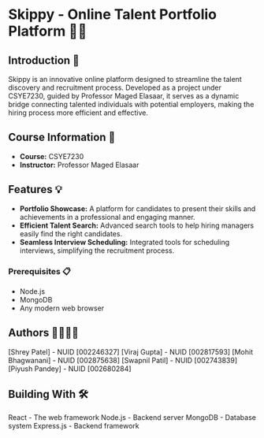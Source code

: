 # Skippy - Online Talent Portfolio Platform 🚀🌟

## Introduction 📖
Skippy is an innovative online platform designed to streamline the talent discovery and recruitment process. Developed as a project under CSYE7230, guided by Professor Maged Elasaar, it serves as a dynamic bridge connecting talented individuals with potential employers, making the hiring process more efficient and effective.

## Course Information 🏫
- **Course:** CSYE7230
- **Instructor:** Professor Maged Elasaar

## Features 💡
- **Portfolio Showcase:** A platform for candidates to present their skills and achievements in a professional and engaging manner.
- **Efficient Talent Search:** Advanced search tools to help hiring managers easily find the right candidates.
- **Seamless Interview Scheduling:** Integrated tools for scheduling interviews, simplifying the recruitment process.

### Prerequisites 📋
- Node.js
- MongoDB
- Any modern web browser

## Authors 👨‍💻👩‍💻
[Shrey Patel] - NUID [002246327]
[Viraj Gupta] - NUID [002817593]
[Mohit Bhagwanani] - NUID [002875638]
[Swapnil Patil] - NUID [002743839]
[Piyush Pandey] - NUID [002680284]


## Building With 🛠️
React - The web framework 
Node.js - Backend server
MongoDB - Database system
Express.js - Backend framework
